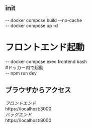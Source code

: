 ## init  
 -- docker compose build --no-cache  
 -- docker compose up -d  

 # フロントエンド起動  
  -- docker compose exec frontend bash  
  #ドッカー内で起動  
    -- npm run dev  

## ブラウザからアクセス
 *フロントエンド*  
  https://localhost:3000  
 *バックエンド*  
  https://localhost:8000  
